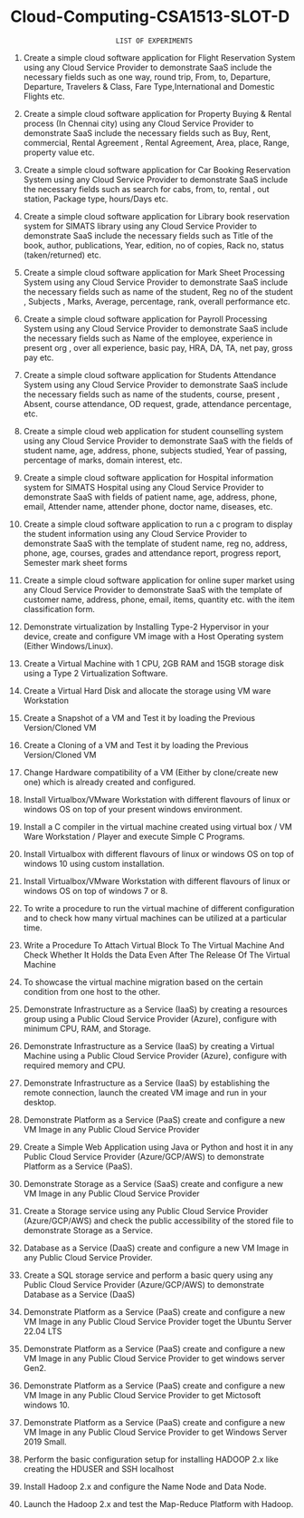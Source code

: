 # Cloud-Computing-CSA1513-SLOT-D

                              LIST OF EXPERIMENTS

1. Create a simple cloud software application for Flight Reservation System using any Cloud Service Provider to demonstrate SaaS include the necessary fields such as one 
way, round trip, From, to, Departure, Departure, Travelers & Class, Fare Type,International and Domestic Flights etc. 

2. Create a simple cloud software application for Property Buying & Rental process (In Chennai city) using any Cloud Service Provider to demonstrate SaaS include the 
necessary fields such as Buy, Rent, commercial, Rental Agreement , Rental Agreement, Area, place, Range, property value etc. 

3. Create a simple cloud software application for Car Booking Reservation System using any Cloud Service Provider to demonstrate SaaS include the necessary fields such as 
search for cabs, from, to, rental , out station, Package type, hours/Days etc.

4. Create a simple cloud software application for Library book reservation system for SIMATS library using any Cloud Service Provider to demonstrate SaaS include the 
necessary fields such as Title of the book, author, publications, Year, edition, no of copies, Rack no, status (taken/returned) etc. 

5. Create a simple cloud software application for Mark Sheet Processing System using any Cloud Service Provider to demonstrate SaaS include the necessary fields such as name of 
the student, Reg no of the student , Subjects , Marks, Average, percentage, rank, overall performance etc. 

6. Create a simple cloud software application for Payroll Processing System using any Cloud Service Provider to demonstrate SaaS include the necessary fields such as Name of 
the employee, experience in present org , over all experience, basic pay, HRA, DA, TA, net pay, gross pay etc. 

7. Create a simple cloud software application for Students Attendance System using any Cloud Service Provider to demonstrate SaaS include the necessary fields such as name of 
the students, course, present , Absent, course attendance, OD request, grade, attendance percentage, etc.

8. Create a simple cloud web application for student counselling system using any Cloud Service Provider to demonstrate SaaS with the fields of student name, age, address, 
phone, subjects studied, Year of passing, percentage of marks, domain interest, etc. 

9. Create a simple cloud software application for Hospital information system for SIMATS Hospital using any Cloud Service Provider to demonstrate SaaS with fields of patient 
name, age, address, phone, email, Attender name, attender phone, doctor name, diseases, etc.

10. Create a simple cloud software application to run a c program to display the student information using any Cloud Service Provider to demonstrate SaaS with the template of 
student name, reg no, address, phone, age, courses, grades and attendance report, progress report, Semester mark sheet forms

11. Create a simple cloud software application for online super market using any Cloud Service Provider to demonstrate SaaS with the template of customer name, address, 
phone, email, items, quantity etc. with the item classification form.

12. Demonstrate virtualization by Installing Type-2 Hypervisor in your device, create and configure VM image with a Host Operating system (Either Windows/Linux).

13. Create a Virtual Machine with 1 CPU, 2GB RAM and 15GB storage disk using a Type 2 Virtualization Software. 

14. Create a Virtual Hard Disk and allocate the storage using VM ware Workstation

15. Create a Snapshot of a VM and Test it by loading the Previous Version/Cloned VM

16. Create a Cloning of a VM and Test it by loading the Previous Version/Cloned VM

17. Change Hardware compatibility of a VM (Either by clone/create new one) which is already created and configured. 

18. Install Virtualbox/VMware Workstation with different flavours of linux or windows OS on top of your present windows environment.

19. Install a C compiler in the virtual machine created using virtual box / VM Ware Workstation / Player and execute Simple C Programs.

20. Install Virtualbox with different flavours of linux or windows OS on top of windows 10 using custom installation.

21. Install Virtualbox/VMware Workstation with different flavours of linux or windows OS on top of windows 7 or 8.

22. To write a procedure to run the virtual machine of different configuration and to check how many virtual machines can be utilized at a particular time.

23. Write a Procedure To Attach Virtual Block To The Virtual Machine And Check Whether It Holds the Data Even After The Release Of The Virtual Machine

24. To showcase the virtual machine migration based on the certain condition from one host to the other.

25. Demonstrate Infrastructure as a Service (IaaS) by creating a resources group using a Public Cloud Service Provider (Azure), configure with minimum CPU, RAM, and Storage.

26. Demonstrate Infrastructure as a Service (IaaS) by creating a Virtual Machine using a Public Cloud Service Provider (Azure), configure with required memory and CPU.

27. Demonstrate Infrastructure as a Service (IaaS) by establishing the remote connection, launch the created VM image and run in your desktop.

28. Demonstrate Platform as a Service (PaaS) create and configure a new VM Image in any Public Cloud Service Provider 

29. Create a Simple Web Application using Java or Python and host it in any Public Cloud Service Provider (Azure/GCP/AWS) to demonstrate Platform as a Service (PaaS).

30. Demonstrate Storage as a Service (SaaS) create and configure a new VM Image in any Public Cloud Service Provider 

31. Create a Storage service using any Public Cloud Service Provider (Azure/GCP/AWS) and check the public accessibility of the stored file to demonstrate Storage as a Service.

32. Database as a Service (DaaS) create and configure a new VM Image in any Public Cloud Service Provider.

33. Create a SQL storage service and perform a basic query using any Public Cloud Service Provider (Azure/GCP/AWS) to demonstrate Database as a Service (DaaS)

34. Demonstrate Platform as a Service (PaaS) create and configure a new VM Image in any Public Cloud Service Provider toget the Ubuntu Server 22.04 LTS

35. Demonstrate Platform as a Service (PaaS) create and configure a new VM Image in any Public Cloud Service Provider to get windows server Gen2.

36. Demonstrate Platform as a Service (PaaS) create and configure a new VM Image in any Public Cloud Service Provider to get Mictosoft windows 10.

37. Demonstrate Platform as a Service (PaaS) create and configure a new VM Image in any Public Cloud Service Provider to get Windows Server 2019 Small.

38. Perform the basic configuration setup for installing HADOOP 2.x like creating the HDUSER and SSH localhost

39. Install Hadoop 2.x and configure the Name Node and Data Node.

40. Launch the Hadoop 2.x and test the Map-Reduce Platform with Hadoop.
